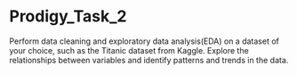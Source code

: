 # Prodigy_Task_2
Perform data cleaning and exploratory data analysis(EDA) on a dataset of your choice, such as the Titanic dataset from Kaggle. Explore the relationships between variables and identify patterns and trends in the data.
